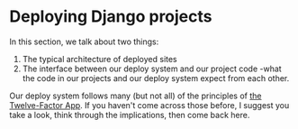 Deploying Django projects
=========================

In this section, we talk about two things:

1.  The typical architecture of deployed sites
2.  The interface between our deploy system and our project code -what
    the code in our projects and our deploy system expect from each
    other.

Our deploy system follows many (but not all) of the principles of [the
Twelve-Factor App](http://12factor.net/). If you haven\'t come across
those before, I suggest you take a look, think through the implications,
then come back here.